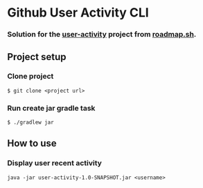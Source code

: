 # Github User Activity CLI 

### Solution for the [user-activity](https://roadmap.sh/projects/github-user-activity) project from [roadmap.sh](https://roadmap.sh).

## Project setup
### Clone project
```
$ git clone <project url>
```
### Run create jar gradle task
```
$ ./gradlew jar
```

## How to use
### Display user recent activity
```
java -jar user-activity-1.0-SNAPSHOT.jar <username>
```
